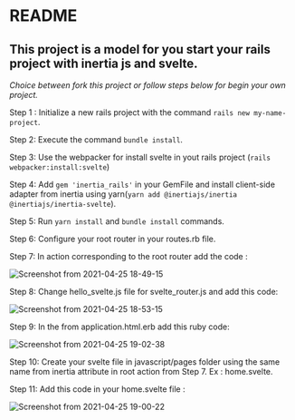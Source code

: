 # README

## This project is a model for you start your rails project with inertia js and svelte.

*Choice between fork this project or follow steps below for begin your own project.*

Step 1 : Initialize a new rails project with the command `rails new my-name-project`.

Step 2: Execute the command `bundle install`.

Step 3: Use the webpacker for install svelte in yout rails project (`rails webpacker:install:svelte`)

Step 4: Add `gem 'inertia_rails'` in your GemFile and install client-side adapter from inertia 
using yarn(`yarn add @inertiajs/inertia @inertiajs/inertia-svelte`).

Step 5: Run `yarn install` and `bundle install` commands.

Step 6: Configure your root router in your routes.rb file.

Step 7: In action corresponding to the root router add the code :


![Screenshot from 2021-04-25 18-49-15](https://user-images.githubusercontent.com/24325642/116010725-32a34c80-a5f7-11eb-8c2a-bb178668d8af.png)

Step 8: Change hello_svelte.js file for svelte_router.js and add this code:


![Screenshot from 2021-04-25 18-53-15](https://user-images.githubusercontent.com/24325642/116010767-857d0400-a5f7-11eb-898a-566098adcb03.png)

Step 9: In the <head></head> from application.html.erb add this ruby code:

![Screenshot from 2021-04-25 19-02-38](https://user-images.githubusercontent.com/24325642/116011013-fd97f980-a5f8-11eb-827e-111cd44e725a.png)


Step 10: Create your svelte file in javascript/pages folder using the same name from inertia attribute in root action from Step 7. Ex : home.svelte.

Step 11:  Add this code in your home.svelte file :

![Screenshot from 2021-04-25 19-00-22](https://user-images.githubusercontent.com/24325642/116010954-85313880-a5f8-11eb-97a4-9669db889eec.png)
